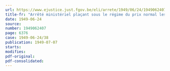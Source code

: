 ```yaml
---
url: https://www.ejustice.just.fgov.be/eli/arrete/1949/06/24/1949062407/justel
title-fr: "Arrêté ministériel plaçant sous le régime du prix normal les tuyaux et les poteries en grès"
date: 1949-06-24
source:
number: 1949062407
page: 6376
case: 1949-06-24/38
publication: 1949-07-07
starts:
modifies:
pdf-original:
pdf-consolidated:
---
```


